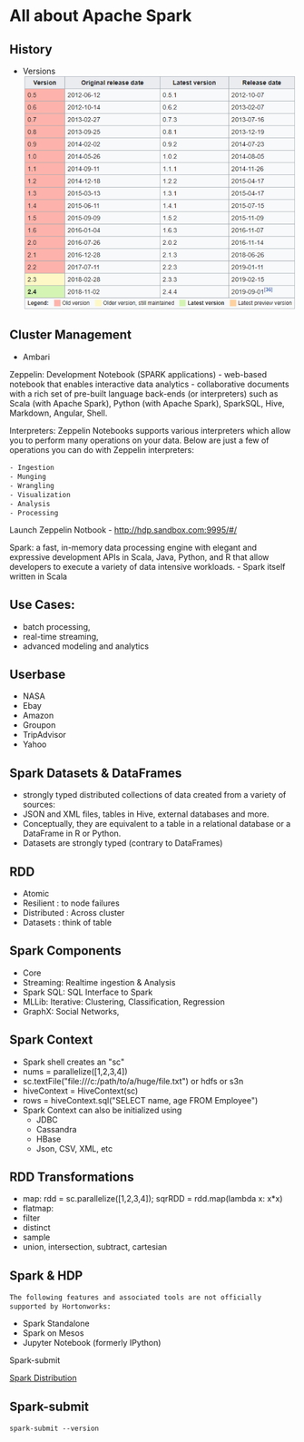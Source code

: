 # All about Apache Spark 

## History
- Versions
![Versions](https://github.com/DrUzair/BDT/blob/master/spark/Spark_Versions.PNG)

## Cluster Management
- Ambari


Zeppelin: Development Notebook (SPARK applications)
	- web-based notebook that enables interactive data analytics
	- collaborative documents with a rich set of pre-built language back-ends (or interpreters) such as 
		Scala (with Apache Spark), 
		Python (with Apache Spark), 
		SparkSQL, Hive, 
		Markdown, 
		Angular, 
		Shell.

Interpreters:
	Zeppelin Notebooks supports various interpreters which allow you to perform many operations on your data. Below are just a few of operations you can do with Zeppelin interpreters:

	- Ingestion
	- Munging
	- Wrangling
	- Visualization
	- Analysis
	- Processing
Launch Zeppelin Notbook
	- http://hdp.sandbox.com:9995/#/

Spark: a fast, in-memory data processing engine with elegant and expressive development APIs in Scala, Java, Python, and R that allow developers to execute a variety of data intensive workloads.
	- Spark itself written in Scala

## Use Cases:
- batch processing, 
- real-time streaming, 
- advanced modeling and analytics

## Userbase
- NASA
- Ebay
- Amazon
- Groupon
- TripAdvisor
- Yahoo
	
## Spark Datasets & DataFrames
- strongly typed distributed collections of data created from a variety of sources: 
- JSON and XML files, tables in Hive, external databases and more. 
- Conceptually, they are equivalent to a table in a relational database or a DataFrame in R or Python.
- Datasets are strongly typed (contrary to DataFrames)

## RDD
- Atomic
- Resilient	: to node failures
- Distributed : Across cluster
- Datasets : think of table
	

## Spark Components
- Core
- Streaming: Realtime ingestion & Analysis
- Spark SQL: SQL Interface to Spark
- MLLib: Iterative: Clustering, Classification, Regression
- GraphX: Social Networks, 

## Spark Context
- Spark shell creates an "sc"
- nums = parallelize([1,2,3,4])
- sc.textFile("file:///c:/path/to/a/huge/file.txt") or hdfs or s3n
- hiveContext = HiveContext(sc) 
- rows = hiveContext.sql("SELECT name, age FROM Employee")
- Spark Context can also be initialized using
	- JDBC
	- Cassandra
	- HBase
	- Json, CSV, XML, etc

## RDD Transformations
- map: rdd = sc.parallelize([1,2,3,4]); sqrRDD = rdd.map(lambda x: x*x)
- flatmap: 
- filter
- distinct
- sample
- union, intersection, subtract, cartesian

## Spark & HDP
	The following features and associated tools are not officially supported by Hortonworks:
- Spark Standalone
- Spark on Mesos
- Jupyter Notebook (formerly IPython)

	
Spark-submit

[Spark Distribution](https://www-us.apache.org/dist/spark/)

## Spark-submit
```
spark-submit --version
```
